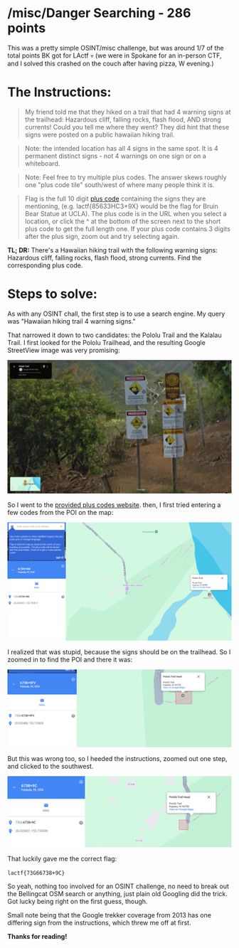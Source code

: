 # /misc/Danger Searching - 286 points
This was a pretty simple OSINT/misc challenge, but was around 1/7 of the total points BK got for LActf :skull: (we were in Spokane for an in-person CTF, and I solved this crashed on the couch after having pizza, W evening.)
# The Instructions:
> My friend told me that they hiked on a trail that had 4 warning signs at the trailhead: Hazardous cliff, falling rocks, flash flood, AND strong currents! Could you tell me where they went? They did hint that these signs were posted on a public hawaiian hiking trail.

> Note: the intended location has all 4 signs in the same spot. It is 4 permanent distinct signs - not 4 warnings on one sign or on a whiteboard.

> Note: Feel free to try multiple plus codes. The answer skews roughly one "plus code tile" south/west of where many people think it is.

> Flag is the full 10 digit [plus code](https://plus.codes/map) containing the signs they are mentioning, (e.g. lactf{85633HC3+9X} would be the flag for Bruin Bear Statue at UCLA). The plus code is in the URL when you select a location, or click the ^ at the bottom of the screen next to the short plus code to get the full length one. If your plus code contains 3 digits after the plus sign, zoom out and try selecting again.

**TL; DR:** There's a Hawaiian hiking trail with the following warning signs: Hazardous cliff, falling rocks, flash flood, strong currents. Find the corresponding plus code.

# Steps to solve:
As with any OSINT chall, the first step is to use a search engine. My query was "Hawaiian hiking trail 4 warning signs." 

That narrowed it down to two candidates: the Pololu Trail and the Kalalau Trail. I first looked for the Pololu Trailhead, and the resulting Google StreetView image was very promising: 

![A trekker StreetView coverage of a trailhead, with the aformentioned 4 signs.](trailhead_street_view.png)

So I went to the [provided plus codes website](https://plus.codes/map). then, I first tried entering a few codes from the POI on the map:

![A maps website, showing the wrong plus code, wrong location](bad_loc_image.png)

I realized that was stupid, because the signs should be on the trailhead. So I zoomed in to find the POI and there it was: 

![A maps website, showing the wrong plus code, right location](wrong_2.png)

But this was wrong too, so I heeded the instructions, zoomed out one step, and clicked to the southwest.

![The same website showing the right code and right location](correct_code.png)

That luckily gave me the correct flag: 

```lactf{73G66738+9C}```

So yeah, nothing too involved for an OSINT challenge, no need to break out the Bellingcat OSM search or anything, just plain old Googling did the trick. Got lucky being right on the first guess, though.

Small note being that the Google trekker coverage from 2013 has one differing sign from the instructions, which threw me off at first.

**Thanks for reading!**